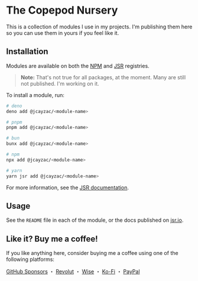 # The Copepod Nursery

This is a collection of modules I use in my projects. I'm publishing them here so you can use them in yours if you feel like it.

## Installation

Modules are available on both the [NPM](https://npmjs.com/) and [JSR](https://jsr.io/) registries.

> **Note:** That's not true for all packages, at the moment. Many are still not published. I'm working on it.

To install a module, run:

```sh
# deno
deno add @jcayzac/<module-name>

# pnpm
pnpm add @jcayzac/<module-name>

# bun
bunx add @jcayzac/<module-name>

# npm
npx add @jcayzac/<module-name>

# yarn
yarn jsr add @jcayzac/<module-name>
```

For more information, see the [JSR documentation](https://jsr.io/docs/using-packages).

## Usage

See the `README` file in each of the module, or the docs published on [jsr.io](jsr.io).

## Like it? Buy me a coffee!

If you like anything here, consider buying me a coffee using one of the following platforms:

[GitHub Sponsors](https://github.com/sponsors/jcayzac) ・ [Revolut](https://revolut.me/julienswap) ・ [Wise](https://wise.com/pay/me/julienc375) ・ [Ko-Fi](https://ko-fi.com/jcayzac) ・ [PayPal](https://paypal.me/jcayzac)
